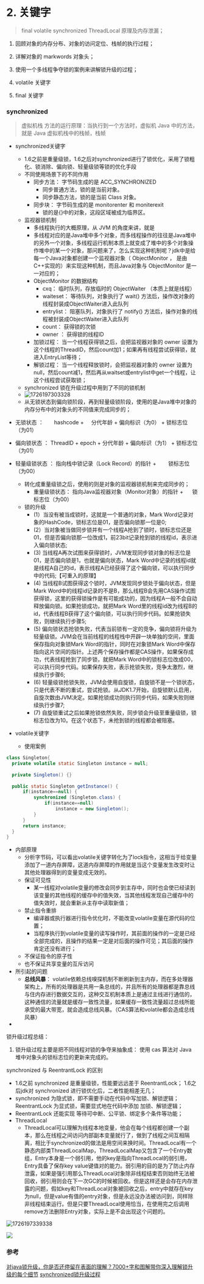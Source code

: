 # 2. 关键字

> final
> volatile
> synchronized
> ThreadLocal 原理及内存泄漏；


1. 回顾对象的内存分布、对象的访问定位、栈帧的执行过程；
2. 详解对象的 markwords 对象头；
3. 使用一个多线程争夺锁的案例来讲解锁升级的过程；

1. volatile 关键字
2. final 关键字


### synchronized

> 虚拟机栈
> 方法的运行原理：当执行到一个方法时，虚拟机 Java 中的方法，就是 Java 虚拟机栈中的栈帧，栈帧


- synchronized关键字 
   - 1.6之前是重量级锁，1.6之后对synchronized进行了锁优化，采用了锁粗化、锁消除、偏向锁、轻量级锁等锁的优化手段
   - 不同使用场景下的不同作用 
      - 同步方法： 字节码生成的是 ACC_SYNCHRONIZED 
         - 同步普通方法，锁的是当前对象。
         - 同步静态方法，锁的是当前 Class 对象。
      - 同步块： 字节码生成的是 monitorenter 和 moniterexit 
         - 锁的是{}中的对象，这段区域被成为临界区。
   - 监视器锁机制 
      - 多线程执行的大概原理，从 JVM 的角度来讲，就是
      - 多线程对应的是Java堆中多个对象，而多线程操作的往往是Java堆中的另外一个对象，多线程运行机制本质上就变成了堆中的多个对象操作堆中的某一个对象，那问题来了，怎么实现这种机制呢？jdk中是给每一个Java对象都创建一个监视器对象（ ObjectMonitor ， 是由C++实现的）来实现这种机制，而且Java对象与 ObjectMonitor 是一一对应的；
      - ObjectMonitor 的数据结构 
         - cxq： 临时队列，存放临时的 ObjectWaiter （本质上就是线程）
         - waiteset： 等待队列，对象执行了 wait() 方法后，操作改对象的线程封装成ObjectWaiter进入此队列
         - entrylist： 阻塞队列，对象执行了 notify() 方法后，操作对象的线程被封装成ObjectWaiter进入此队列
         - count： 获得锁的次锁
         - owner ： 获得锁的线程ID
      - 加锁过程： 当一个线程获得锁之后，会把监视器对象的 owner 设置为这个线程的ThreadID，然后count加1；如果再有线程尝试获得锁，就进入EntryList等待；
      - 解锁过程： 当一个线程释放锁时，会把监视器对象的 owner 设置为null，然后count减1，然后再从waitset或entrylist中get一个线程，让这个线程尝试获取锁；
   - synchronized 锁在升级过程中用到了不同的锁机制
   - ![1726197303328](./ch02-keyword/image/1726197303328.png)
   - 从无锁状态到偏向锁阶段，再到轻量级锁阶段，使用的是Java堆中对象的内存分布中的对象头的不同值来完成同步的；
- 无锁状态 ：       hashcode +     分代年龄 + 偏向标识（为0） + 锁标志位（为01）
- 偏向锁状态 ： ThreadID + epoch + 分代年龄 + 偏向标识（为1） + 锁标志位（为01）
- 轻量级锁状态 ： 指向栈中锁记录（Lock Record）的指针 +        锁标志位（为00） 
   - 转化成重量级锁之后，使用的则是对象的监视器锁机制来完成同步的； 
      - 重量级锁状态： 指向Java监视器对象（Monitor对象）的指针 +      锁标志位（为00）
   - 锁的升级 
      - (1）当没有被当成锁时，这就是一个普通的对象，Mark Word记录对象的HashCode，锁标志位是01，是否偏向锁那一位是0;
      - (2）当对象被当做同步锁并有一个线程A抢到了锁时，锁标志位还是01，但是否偏向锁那一位改成1，前23bit记录抢到锁的线程id，表示进入偏向锁状态;
      - (3) 当线程A再次试图来获得锁时，JVM发现同步锁对象的标志位是01，是否偏向锁是1，也就是偏向状态，Mark Word中记录的线程id就是线程A自己的id，表示线程A已经获得了这个偏向锁，可以执行同步中的代码;【可重入的原理】
      - (4) 当线程B试图获得这个锁时，JVM发现同步锁处于偏向状态，但是Mark Word中的线程id记录的不是B，那么线程B会先用CAS操作试图获得锁，这里的获得锁操作是有可能成功的，因为线程A一般不会自动释放偏向锁。如果抢锁成功，就把Mark Word里的线程id改为线程B的id，代表线程B获得了这个偏向锁，可以执行同步代码。如果抢锁失败，则继续执行步骤5;
      - (5) 偏向锁状态抢锁失败，代表当前锁有一定的竞争，偏向锁将升级为轻量级锁。JVM会在当前线程的线程栈中开辟一块单独的空间，里面保存指向对象锁Mark Word的指针，同时在对象锁Mark Word中保存指向这片空间的指针。上述两个保存操作都是CAS操作，如果保存成功，代表线程抢到了同步锁，就把Mark Word中的锁标志位改成00，可以执行同步代码。如果保存失败，表示抢锁失败，竞争太激烈，继续执行步骤6;
      - (6) 轻量级锁抢锁失败，JVM会使用自旋锁，自旋锁不是一个锁状态，只是代表不断的重试，尝试抢锁。从JDK1.7开始，自旋锁默认启用，自旋次数由JVM决定。如果抢锁成功则执行同步代码，如果失败则继续执行步骤7;
      - (7) 自旋锁重试之后如果抢锁依然失败，同步锁会升级至重量级锁，锁标志位改为10。在这个状态下，未抢到锁的线程都会被阻塞。



- volatile关键字 
   - 使用案例

```java
class Singleton{
  private volatile static Singleton instance = null;
   
  private Singleton() {}
   
  public static Singleton getInstance() {
      if(instance==null) {
          synchronized (Singleton.class) {
              if(instance==null)
                  instance = new Singleton();
          }
      }
      return instance;
  }
}

```

   - 内部原理 
      - 分析字节码，可以看出volatile关键字转化为了lock指令，这相当于给变量添加了一道内存屏障，这道内存屏障的作用就是当这个变量发生改变时让其他处理器得到的变量变成无效的。
      - 保证可见性 
         - 某一线程对volatile变量的修改会同步到主存中，同时也会使已经读到该变量的其他线程的缓存中的值失效，当其他线程发现自己缓存中的值失效时，就会重新从主存中读取新值；
      - 禁止指令重排 
         - 编译器或执行器进行指令优化时，不能改变volatile变量在源代码的位置；
         - 当程序执行到volatile变量的读写操作时，其前面的操作的一定是已经全部完成的，且操作的结果一定是对后面的操作可见；其后面的操作肯定还没有进行；
      - 不保证指令的原子性
      - 也不保证共享变量的互斥访问
   - 所引起的问题 
      - **总线风暴**： volatile依赖总线嗅探机制不断刷新到主内存，而在多处理器架构上，所有的处理器是共用一条总线的，并且所有的处理器都是靠总线与住内存进行数据交互的，这种交互机制本质上是通过主线进行通信的，这种通信的流量就是缓存一致性流量，如果缓存一致性流量超过总线所能承受的最大带宽，就会造成总线风暴。（CAS算法和volatile都会造成总线风暴）
- 


锁升级过程总结：

1. 锁升级过程主要是把不同线程对锁的争夺来抽象成： 使用 cas 算法对 Java 堆中对象头的锁标志位的更新来完成的。

synchronized 与 ReentrantLock 的区别

-  1.6之前 synchronized 是重量级锁，性能要远远差于 ReentrantLock； 1.6之后jdk对 synchronized 进行锁优化后，二者性能相差无几； 
-  synchronized 为隐式锁，即不需要手动在代码中写加锁、解锁逻辑； ReentrantLock 为显式锁，需要显式地在代码中添加 加锁、解锁逻辑； 
-  ReentrantLock 还能实现 等待可中断、公平锁、绑定多个条件等功能； 
-  ThreadLocal 
   - ThreadLocal可以理解为线程本地变量，他会在每个线程都创建一个副本，那么在线程之间访问内部副本变量就行了，做到了线程之间互相隔离，相比于synchronized的做法是用空间来换时间。ThreadLocal有一个静态内部类ThreadLocalMap，ThreadLocalMap又包含了一个Entry数组，Entry本身是一个弱引用，他的key是指向ThreadLocal的弱引用，Entry具备了保存key value键值对的能力。弱引用的目的是为了防止内存泄露，如果是强引用那么ThreadLocal对象除非线程结束否则始终无法被回收，弱引用则会在下一次GC的时候被回收。但是这样还是会存在内存泄露的问题，假如key和ThreadLocal对象被回收之后，entry中就存在key为null，但是value有值的entry对象，但是永远没办法被访问到，同样除非线程结束运行。但是只要ThreadLocal使用恰当，在使用完之后调用remove方法删除Entry对象，实际上是不会出现这个问题的。

![1726197339338](./ch02-keyword/image/1726197339338.png)







![](./ch02-keyword/image/1700196487709.png)






### 参考

[ 对java锁升级，你是否还停留在表面的理解？7000+字和图解带你深入理解锁升级的每个细节](https://bbs.huaweicloud.com/blogs/363553)
[synchronized锁升级过程](https://juejin.cn/post/7097910013636640776#heading-4)



